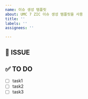```yaml
---
name: 이슈 생성 템플릿
about: UMC 7 ZIC 이슈 생성 템플릿을 사용
title: ''
labels: ''
assignees: ''

---
```


## 👀 ISSUE
<!-- 어떤 이슈인지 간략하게 설명해주세요. -->

## ✅ TO DO
<!-- 상세하게 task를 나눠서 작성해주세요. -->
- [ ] task1
- [ ] task2
- [ ] task3